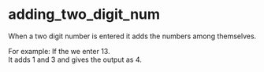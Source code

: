 # adding_two_digit_num
When a two digit number is entered it adds the numbers among themselves.<br>

For example: If the we enter 13.<br>
It adds 1 and 3 and gives the output as 4.
